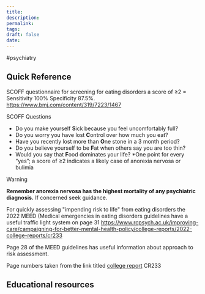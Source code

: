 ```yaml
---
title:
description: 
permalink: 
tags: 
draft: false
date:
---
```



#psychiatry


## Quick Reference
SCOFF questionnaire for screening for eating disorders a score of ≥2 = Sensitivity 100% Specificity 87.5%. https://www.bmj.com/content/319/7223/1467

SCOFF Questions
- Do you make yourself **S**ick because you feel uncomfortably full?
- Do you worry you have lost **C**ontrol over how much you eat?
- Have you recently lost more than **O**ne stone in a 3 month period?
- Do you believe yourself to be **F**at when others say you are too thin?
- Would you say that **F**ood dominates your life?
*One point for every “yes”; a score of ≥2 indicates a likely case of anorexia nervosa or bulimia


> [!WARNING] 
> **Remember anorexia nervosa has the highest mortality of any psychiatric diagnosis.**
If concerned seek guidance.

For quickly assessing "impending risk to life" from eating disorders the 2022 MEED (Medical emergencies in eating disorders guidelines have a useful traffic light system on page 31 
https://www.rcpsych.ac.uk/improving-care/campaigning-for-better-mental-health-policy/college-reports/2022-college-reports/cr233

Page 28 of the MEED guidelines has useful information about approach to risk assessment.

Page numbers taken from the link titled [college report](https://www.rcpsych.ac.uk/docs/default-source/improving-care/better-mh-policy/college-reports/college-report-cr233-medical-emergencies-in-eating-disorders-(meed)-guidance.pdf?sfvrsn=2d327483_63) CR233

## Educational resources




